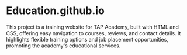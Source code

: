 # Education.github.io
This project is a training website for TAP Academy, built with HTML and CSS, offering easy navigation to courses, reviews, and contact details. It highlights flexible training options and job placement opportunities, promoting the academy's educational services.
